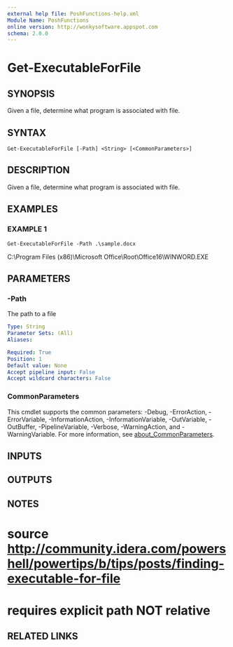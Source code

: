 ```yaml
---
external help file: PoshFunctions-help.xml
Module Name: PoshFunctions
online version: http://wonkysoftware.appspot.com
schema: 2.0.0
---
```


# Get-ExecutableForFile

## SYNOPSIS
Given a file, determine what program is associated with file.

## SYNTAX

```
Get-ExecutableForFile [-Path] <String> [<CommonParameters>]
```

## DESCRIPTION
Given a file, determine what program is associated with file.

## EXAMPLES

### EXAMPLE 1
```
Get-ExecutableForFile -Path .\sample.docx
```

C:\Program Files (x86)\Microsoft Office\Root\Office16\WINWORD.EXE

## PARAMETERS

### -Path
The path to a file

```yaml
Type: String
Parameter Sets: (All)
Aliases:

Required: True
Position: 1
Default value: None
Accept pipeline input: False
Accept wildcard characters: False
```

### CommonParameters
This cmdlet supports the common parameters: -Debug, -ErrorAction, -ErrorVariable, -InformationAction, -InformationVariable, -OutVariable, -OutBuffer, -PipelineVariable, -Verbose, -WarningAction, and -WarningVariable. For more information, see [about_CommonParameters](http://go.microsoft.com/fwlink/?LinkID=113216).

## INPUTS

## OUTPUTS

## NOTES
# source http://community.idera.com/powershell/powertips/b/tips/posts/finding-executable-for-file
# requires explicit path NOT relative

## RELATED LINKS
